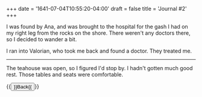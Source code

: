 +++
date = '1641-07-04T10:55:20-04:00'
draft = false
title = 'Journal #2'
+++

I was found by Ana, and was brought to the hospital for the gash I had
on my right leg from the rocks on the shore. There weren't any doctors
there, so I decided to wander a bit.

I ran into Valorian, who took me back and found a doctor. They treated me.

---

The teahouse was open, so I figured I'd stop by. I hadn't gotten much good rest.
Those tables and seats were comfortable.

{{<button href="../../..">}}Back{{</button>}}